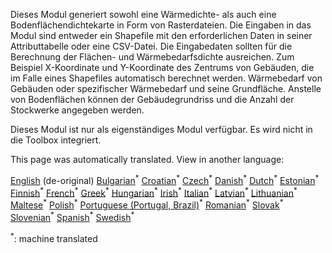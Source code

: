 <p> Dieses Modul generiert sowohl eine Wärmedichte- als auch eine Bodenflächendichtekarte in Form von Rasterdateien. Die Eingaben in das Modul sind entweder ein Shapefile mit den erforderlichen Daten in seiner Attributtabelle oder eine CSV-Datei. Die Eingabedaten sollten für die Berechnung der Flächen- und Wärmebedarfsdichte ausreichen. Zum Beispiel X-Koordinate und Y-Koordinate des Zentrums von Gebäuden, die im Falle eines Shapefiles automatisch berechnet werden. Wärmebedarf von Gebäuden oder spezifischer Wärmebedarf und seine Grundfläche. Anstelle von Bodenflächen können der Gebäudegrundriss und die Anzahl der Stockwerke angegeben werden. </p><p> Dieses Modul ist nur als eigenständiges Modul verfügbar. Es wird nicht in die Toolbox integriert. </p>

This page was automatically translated. View in another language:

[English](en-CM-Customized-heat-and-floor-area-density-maps) (de-original) [Bulgarian](bg-CM-Customized-heat-and-floor-area-density-maps)<sup>\*</sup> [Croatian](hr-CM-Customized-heat-and-floor-area-density-maps)<sup>\*</sup> [Czech](cs-CM-Customized-heat-and-floor-area-density-maps)<sup>\*</sup> [Danish](da-CM-Customized-heat-and-floor-area-density-maps)<sup>\*</sup> [Dutch](nl-CM-Customized-heat-and-floor-area-density-maps)<sup>\*</sup> [Estonian](et-CM-Customized-heat-and-floor-area-density-maps)<sup>\*</sup> [Finnish](fi-CM-Customized-heat-and-floor-area-density-maps)<sup>\*</sup> [French](fr-CM-Customized-heat-and-floor-area-density-maps)<sup>\*</sup>  [Greek](el-CM-Customized-heat-and-floor-area-density-maps)<sup>\*</sup> [Hungarian](hu-CM-Customized-heat-and-floor-area-density-maps)<sup>\*</sup> [Irish](ga-CM-Customized-heat-and-floor-area-density-maps)<sup>\*</sup> [Italian](it-CM-Customized-heat-and-floor-area-density-maps)<sup>\*</sup> [Latvian](lv-CM-Customized-heat-and-floor-area-density-maps)<sup>\*</sup> [Lithuanian](lt-CM-Customized-heat-and-floor-area-density-maps)<sup>\*</sup> [Maltese](mt-CM-Customized-heat-and-floor-area-density-maps)<sup>\*</sup> [Polish](pl-CM-Customized-heat-and-floor-area-density-maps)<sup>\*</sup> [Portuguese (Portugal, Brazil)](pt-CM-Customized-heat-and-floor-area-density-maps)<sup>\*</sup> [Romanian](ro-CM-Customized-heat-and-floor-area-density-maps)<sup>\*</sup> [Slovak](sk-CM-Customized-heat-and-floor-area-density-maps)<sup>\*</sup> [Slovenian](sl-CM-Customized-heat-and-floor-area-density-maps)<sup>\*</sup> [Spanish](es-CM-Customized-heat-and-floor-area-density-maps)<sup>\*</sup> [Swedish](sv-CM-Customized-heat-and-floor-area-density-maps)<sup>\*</sup> 

<sup>\*</sup>: machine translated
